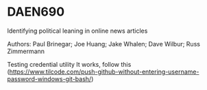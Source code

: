 # DAEN690
Identifying political leaning in online news articles

Authors: Paul Brinegar; Joe Huang; Jake Whalen; Dave Wilbur; Russ Zimmermann

Testing credential utility
It works, follow this (https://www.tilcode.com/push-github-without-entering-username-password-windows-git-bash/)